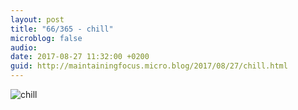 ```yaml
---
layout: post
title: "66/365 - chill"
microblog: false
audio: 
date: 2017-08-27 11:32:00 +0200
guid: http://maintainingfocus.micro.blog/2017/08/27/chill.html
---
```

![chill](https://f000.backblazeb2.com/file/Roel-Share/chill.jpg)
